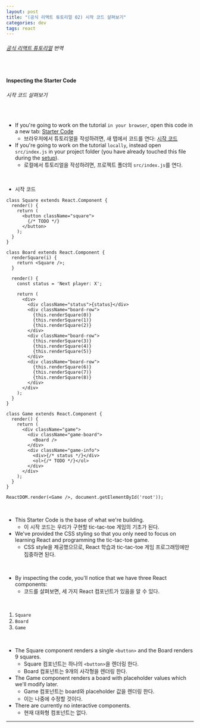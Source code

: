 ```yaml
---
layout: post
title: "(공식 리액트 튜토리얼 02) 시작 코드 살펴보기"
categories: dev
tags: react
---
```


###### [공식 리액트 튜토리얼](https://reactjs.org/tutorial/tutorial.html#inspecting-the-starter-code) 번역

<br>

#### Inspecting the Starter Code

###### 시작 코드 살펴보기

<br>

- If you're going to work on the tutorial `in your browser`, open this code in a new tab: [Starter Code](https://codepen.io/gaearon/pen/oWWQNa?editors=0010)
  - 브라우저에서 튜토리얼을 작성하려면, 새 탭에서 코드를 연다: [시작 코드](https://codepen.io/gaearon/pen/oWWQNa?editors=0010)
- If you're going to work on the tutorial `locally`, instead open `src/index.js` in your project folder (you have already touched this file during the [setup](https://reactjs.org/tutorial/tutorial.html#setup-option-2-local-development-environment)).
  - 로컬에서 튜토리얼을 작성하려면, 프로젝트 폴더의 `src/index.js`를 연다.

<br>

- 시작 코드

```react
class Square extends React.Component {
  render() {
    return (
      <button className="square">
        {/* TODO */}
      </button>
    );
  }
}

class Board extends React.Component {
  renderSquare(i) {
    return <Square />;
  }
  
  render() {
    const status = 'Next player: X';
    
    return (
      <div>
        <div className="status">{status}</div>
        <div className="board-row">
          {this.renderSquare(0)}
          {this.renderSquare(1)}
          {this.renderSquare(2)}
        </div>
        <div className="board-row">
          {this.renderSquare(3)}
          {this.renderSquare(4)}
          {this.renderSquare(5)}
        </div>
        <div className="board-row">
          {this.renderSquare(6)}
          {this.renderSquare(7)}
          {this.renderSquare(8)}
        </div>
      </div>
    );
  }
}

class Game extends React.Component {
  render() {
    return (
      <div className="game">
        <div className="game-board">
          <Board />
        </div>
        <div className="game-info">
          <div>{/* status */}</div>
          <ol>{/* TODO */}</ol>
        </div>
      </div>
    );
  }
}

ReactDOM.render(<Game />, document.getElementById('root'));
```

<br>

- This Starter Code is the base of what we're building.
  - 이 시작 코드는 우리가 구현할 tic-tac-toe 게임의 기초가 된다.
- We've provided the CSS styling so that you only need to focus on learning React and programming the tic-tac-toe game.
  - CSS style을 제공했으므로, React 학습과 tic-tac-toe 게임 프로그래밍에만 집중하면 된다.

<br>

- By inspecting the code, you'll notice that we have three React components:
  - 코드를 살펴보면, 세 가지 React 컴포넌트가 있음을 알 수 있다.

<br>

1. `Square`
2. `Board`
3. `Game`

<br>

- The Square component renders a single `<button>` and the Board renders 9 squares.
  - Square 컴포넌트는 하나의 `<button>`을 렌더링 한다.
  - Board 컴포넌트는 9개의 사각형을 렌더링 한다.
- The Game component renders a board with placeholder values which we'll modify later.
  - Game 컴포넌트는 board와 placeholder 값을 렌더링 한다.
  - 이는 나중에 수정할 것이다.
- There are currently no interactive components.
  - 현재 대화형 컴포넌트는 없다.

------

<br>

<br>